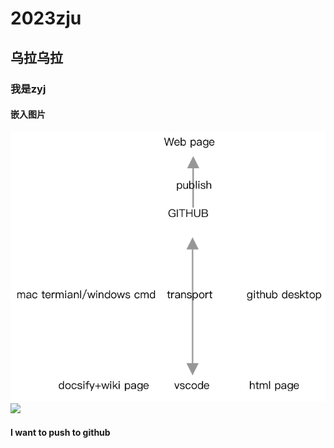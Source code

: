 # 2023zju
## 乌拉乌拉
### 我是zyj
#### 嵌入图片
![](img/Snipaste_2023-09-28_14-46-03.png)
![](https://distributeddesign.eu/wp-content/uploads/2019/06/Tala-LDF-Round-Up-Distributed-Design-Challenge-3-1-1-957x1024.jpg)
#### I want to push to github